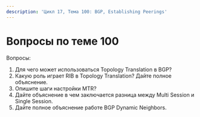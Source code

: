 ```yaml
---
description: 'Цикл 17, Тема 100: BGP, Establishing Peerings'
---
```


# Вопросы по теме 100

Вопросы:

1. Для чего может использоваться Topology Translation в BGP?
2. Какую роль играет RIB в Topology Translation? Дайте полное объяснение.
3. Опишите шаги настройки MTR?
4. Дайте объяснение в чем заключается разница между Multi Session и Single Session.
5. Дайте полное объяснение работе BGP Dynamic Neighbors.

